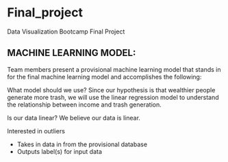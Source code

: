 # Final_project
Data Visualization Bootcamp Final Project

## MACHINE LEARNING MODEL:
Team members present a provisional machine learning model that stands in for the final machine learning model and accomplishes the following:

What model should we use?
Since our hypothesis is that wealthier people generate more trash, we will use the linear regression model to understand the relationship between income and trash generation.

Is our data linear? 
We believe our data is linear.

Interested in outliers 
- Takes in data in from the provisional database 
- Outputs label(s) for input data

